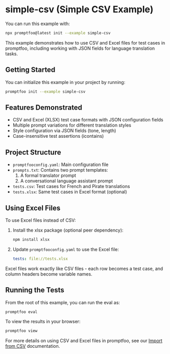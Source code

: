 # simple-csv (Simple CSV Example)

You can run this example with:

```bash
npx promptfoo@latest init --example simple-csv
```

This example demonstrates how to use CSV and Excel files for test cases in promptfoo, including working with JSON fields for language translation tasks.

## Getting Started

You can initialize this example in your project by running:

```bash
promptfoo init --example simple-csv
```

## Features Demonstrated

- CSV and Excel (XLSX) test case formats with JSON configuration fields
- Multiple prompt variations for different translation styles
- Style configuration via JSON fields (tone, length)
- Case-insensitive test assertions (icontains)

## Project Structure

- `promptfooconfig.yaml`: Main configuration file
- `prompts.txt`: Contains two prompt templates:
  1. A formal translator prompt
  2. A conversational language assistant prompt
- `tests.csv`: Test cases for French and Pirate translations
- `tests.xlsx`: Same test cases in Excel format (optional)

## Using Excel Files

To use Excel files instead of CSV:

1. Install the xlsx package (optional peer dependency):

   ```bash
   npm install xlsx
   ```

2. Update `promptfooconfig.yaml` to use the Excel file:
   ```yaml
   tests: file://tests.xlsx
   ```

Excel files work exactly like CSV files - each row becomes a test case, and column headers become variable names.

## Running the Tests

From the root of this example, you can run the eval as:

```bash
promptfoo eval
```

To view the results in your browser:

```bash
promptfoo view
```

For more details on using CSV and Excel files in promptfoo, see our [Import from CSV](https://www.promptfoo.dev/docs/configuration/test-cases/#import-from-csv) documentation.
